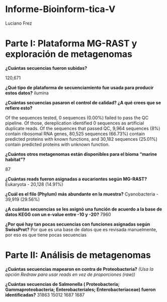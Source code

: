 # Informe-Bioinform-tica-V
Luciano Frez

# **Parte I:** Plataforma MG-RAST y exploración de metagenomas

**¿Cuántas secuencias fueron subidas?**

120,671

**¿Qué tipo de plataforma de secuenciamiento fue usada para producir estos datos?**
ilumina

**¿Cuántas secuencias pasaron el control de calidad? ¿A qué crees que se refiere esto?**

Of the sequences tested, 0 sequences (0.00%) failed to pass the QC pipeline. Of those, dereplication identified 0 sequences as artificial duplicate reads. Of the sequences that passed QC, 9,964 sequences (8%) contain ribosomal RNA genes, 80,525 sequences (66.73%) contain predicted proteins with known functions, and 30,182 sequences (25.01%) contain predicted proteins with unknown function.

**¿Cuántos otros metagenomas están disponibles para el bioma “marine habitat”?**

87

**¿Cuántas reads fueron asignadas a eucariontes según MG-RAST?**
Eukaryota - 20,128 (14.91%)

**¿Cuál es el filo (Phylum) más abundante en la muestra?**
Cyanobacteria - 39,919 (29.56%)

**¿A cuántas secuencias se les asignó una función de acuerdo a la base de datos KEGG con un e-value entre -10 y -20?**
7960

**¿Por qué hay tan pocas secuencias con funciones asignadas según SwissProt?**
Por que es una base de datos que es revisada manuelmente, por eso es que tiene pocas secuencias

# **Parte II:** Análisis de metagenomas

**¿Cuántas secuencias mapearon en contra de Proteobacteria?** *(Usa la opción Redraw para usar reads en vez de proporciones (raw))* 

**¿Cuántas secuencias de Salmonella ( Proteobacteria; Gammaproteobacteria; Enterobacteriales; Enterobacteriaceae) fueron identificadas?**
31863
15012
1687
1687
